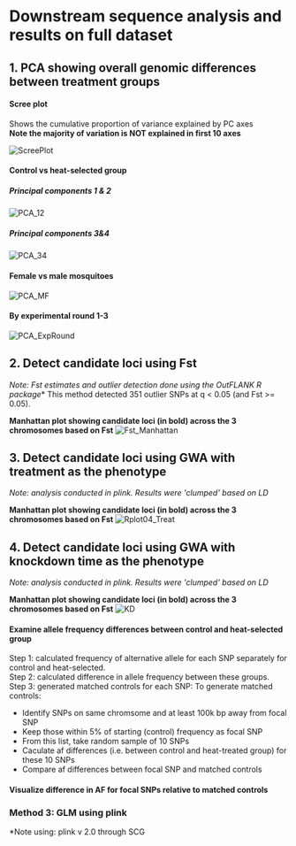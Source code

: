 # Downstream sequence analysis and results on full dataset

## 1. PCA showing overall genomic differences between treatment groups

####  Scree plot 
Shows the cumulative proportion of variance explained by PC axes   
**Note the majority of variation is NOT explained in first 10 axes**

![ScreePlot](https://github.com/lcouper/MosquitoThermalSelection/assets/10873177/dd32a321-5cef-46e2-9157-514b2fd98d47)

#### Control vs heat-selected group 
##### Principal components 1 & 2
![PCA_12](https://github.com/lcouper/MosquitoThermalSelection/assets/10873177/8b113734-0c96-49cb-8111-e5de4d15818f)

##### Principal components 3&4
![PCA_34](https://github.com/lcouper/MosquitoThermalSelection/assets/10873177/f6d5a685-2846-4904-9d04-02e4a46af17e)

#### Female vs male mosquitoes
![PCA_MF](https://github.com/lcouper/MosquitoThermalSelection/assets/10873177/53bf07c0-4626-4a25-8b93-44a4d35ca248)

#### By experimental round 1-3
![PCA_ExpRound](https://github.com/lcouper/MosquitoThermalSelection/assets/10873177/4f0750a7-949a-4028-9f24-f543e943f5b2)

## 2. Detect candidate loci using Fst
*Note: Fst estimates and outlier detection done using the OutFLANK R package**
This method detected 351 outlier SNPs at q < 0.05 (and Fst >= 0.05).

**Manhattan plot showing candidate loci (in bold) across the 3 chromosomes based on Fst**
![Fst_Manhattan](https://github.com/lcouper/MosquitoThermalSelection/assets/10873177/5c5f696b-056e-4c7a-858c-7566efaf4b98)

## 3. Detect candidate loci using GWA with treatment as the phenotype
*Note: analysis conducted in plink. Results were 'clumped' based on LD*

**Manhattan plot showing candidate loci (in bold) across the 3 chromosomes based on Fst**
![Rplot04_Treat](https://github.com/lcouper/MosquitoThermalSelection/assets/10873177/e0a2490a-6a0b-4b24-afa5-b6ed1066d07f)

## 4. Detect candidate loci using GWA with knockdown time as the phenotype
*Note: analysis conducted in plink. Results were 'clumped' based on LD*

**Manhattan plot showing candidate loci (in bold) across the 3 chromosomes based on Fst**
![KD](https://github.com/lcouper/MosquitoThermalSelection/assets/10873177/54280dd8-8c61-4be6-ab04-72365d458b4c)





#### Examine allele frequency differences between control and heat-selected group
Step 1: calculated frequency of alternative allele for each SNP separately for control and heat-selected.  
Step 2: calculated difference in allele frequency between these groups.   
Step 3: generated matched controls for each SNP:
To generate matched controls: 
- Identify SNPs on same chromsome and at least 100k bp away from focal SNP
- Keep those within 5% of starting (control) frequency as focal SNP
- From this list, take random sample of 10 SNPs
- Caculate af differences (i.e. between control and heat-treated group) for these 10 SNPs
- Compare af differences between focal SNP and matched controls   

#### Visualize difference in AF for focal SNPs relative to matched controls


### Method 3: GLM using plink 

*Note using: plink v 2.0 through SCG



